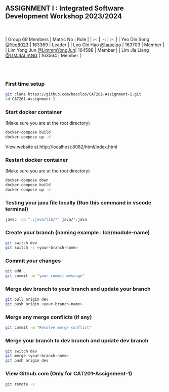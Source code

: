 ## ASSIGNMENT I : Integrated Software Development Workshop 2023/2024

<br><br>
| Group 69 Members                                                     | Matric No | Role        |
| :-:                                                                  | :-:       | :-:         | 
| Yeo Din Song       [@Yeo8023](https://github.com/Yeo8023)            | 163369    | Leader      |
| Loo Chi Hao          [@haocloo](https://github.com/haocloo)          | 163703    | Member      |
| Lim Yong Jun         [@LimmmYongJun](https://github.com/LimmmYongJun)| 164598    | Member      |
| Lim Jia Liang [@LIMJIALIANG](https://github.com/LIMJIALIANG)         | 163564    | Member      |

<br>

<br>

### First time setup
```bash
git clone https://github.com/haocloo/CAT201-Assignment-1.git
cd CAT201-Assignment-1
```

### Start docker container
(Make sure you are at the root directory)
```bash
docker-compose build
docker-compose up -d
```
View website at http://localhost:8082/html/index.html

### Restart docker container
(Make sure you are at the root directory)
```bash
docker-compose down
docker-compose build
docker-compose up -d
```

### Testing your java file locally (Run this command in vscode terminal)
```bash
javac -cp ".;java/lib/*" java/*.java
```

### Create your branch (naming example : lch/module-name)
```bash
git switch dev
git switch -c <your-branch-name>
```

### Commit your changes
```bash
git add .
git commit -m "your commit message"
```

### Merge dev branch to your branch and update your branch
```bash
git pull origin dev
git push origin <your-branch-name>
```

### Merge any merge conflicts (if any)
```bash
git commit -m "Resolve merge conflict"
```

### Merge your branch to dev branch and update dev branch
```bash
git switch dev
git merge <your-branch-name>
git push origin dev
```
### View Github.com (Only for CAT201-Assignment-1)
```bash
git remote -v
```